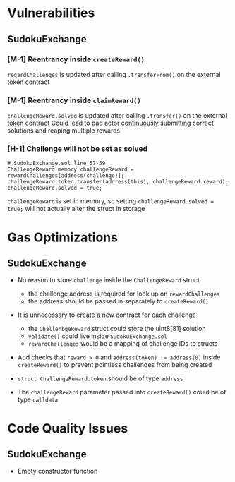 # Vulnerabilities
## SudokuExchange
### **[M-1]** Reentrancy inside `createReward()`
`reqardChallenges` is updated after calling `.transferFrom()` on the external token contract

### **[M-1]** Reentrancy inside `claimReward()`
`challengeReward.solved` is updated after calling `.transfer()` on the external token contract
Could lead to bad actor continuously submitting correct solutions and reaping multiple rewards

### **[H-1]** Challenge will not be set as solved
```
# SudokuExchange.sol line 57-59
ChallengeReward memory challengeReward = rewardChallenges[address(challenge)];
challengeReward.token.transfer(address(this), challengeReward.reward);
challengeReward.solved = true;
```
`challengeReward` is set in memory, so setting `challengeReward.solved = true;` will not actually alter the struct in storage

# Gas Optimizations
## SudokuExchange
- No reason to store `challenge` inside the `ChallengeReward` struct
  - the challenge address is required for look up on `rewardChallenges`
  - the address should be passed in separately to `createReward()`

- It is unnecessary to create a new contract for each challenge
  - the `ChallenbgeReward` struct could store the uint8[81] solution
  - `validate()` could live inside `SudokuExchange.sol`
  - `rewardChallenges` would be a mapping of challenge IDs to structs

- Add checks that `reward > 0` and `address(token) != address(0)` inside `createReward()` to prevent pointless challenges from being created

- `struct ChallengeReward.token` should be of type `address`

- The `challengeReward` parameter passed into `createReward()` could be of type `calldata`

# Code Quality Issues
## SudokuExchange
- Empty constructor function